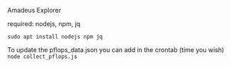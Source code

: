 Amadeus Explorer 

required: nodejs, npm, jq

```sudo apt install nodejs npm jq```

To update the pflops_data.json you can add in the crontab (time you wish) ```node collect_pflops.js```

